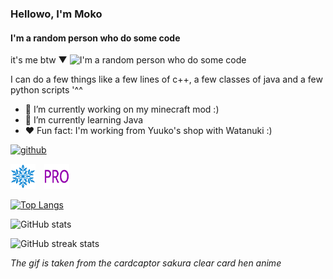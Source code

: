<!--
**windows9x95/windows9x95** is a ✨ _special_ ✨ repository because its `README.md` (this file) appears on your GitHub profile.

Here are some ideas to get you started:

- 🔭 I’m currently working on ...
- 🌱 I’m currently learning ...
- 👯 I’m looking to collaborate on ...
- 🤔 I’m looking for help with ...
- 💬 Ask me about ...
- 📫 How to reach me: ...
- 😄 Pronouns: ...
- ⚡ Fun fact: ...
-->
### Hellowo, I'm Moko
#### I'm a random person who do some code
it's me btw ▼
![I'm a random person who do some code](https://github.com/windows9x95/windows9x95/raw/main/sakura.gif)

I can do a few things like a few lines of c++, a few classes of java and a few python scripts '^^

- 🔭 I’m currently working on my minecraft mod :) 
- 📕 I’m currently learning Java 
- ❤ Fun fact: I'm working from Yuuko's shop with Watanuki :) 


[<img src='https://cdn.jsdelivr.net/npm/simple-icons@3.0.1/icons/github.svg' alt='github' height='40'>](https://github.com/windows9x95)  

<a href='https://archiveprogram.github.com/'><img src='https://raw.githubusercontent.com/acervenky/animated-github-badges/master/assets/acbadge.gif' width='40' height='40'></a> <a href='https://github.com/pricing'><img src='https://raw.githubusercontent.com/acervenky/animated-github-badges/master/assets/pro.gif' width='40' height='40'></a> 

[![Top Langs](https://github-readme-stats.vercel.app/api/top-langs/?username=windows9x95)](https://github.com/anuraghazra/github-readme-stats)

![GitHub stats](https://github-readme-stats.vercel.app/api?username=windows9x95&show_icons=true)  

![GitHub streak stats](https://github-readme-streak-stats.herokuapp.com/?user=windows9x95)  

_The gif is taken from the cardcaptor sakura clear card hen anime_

